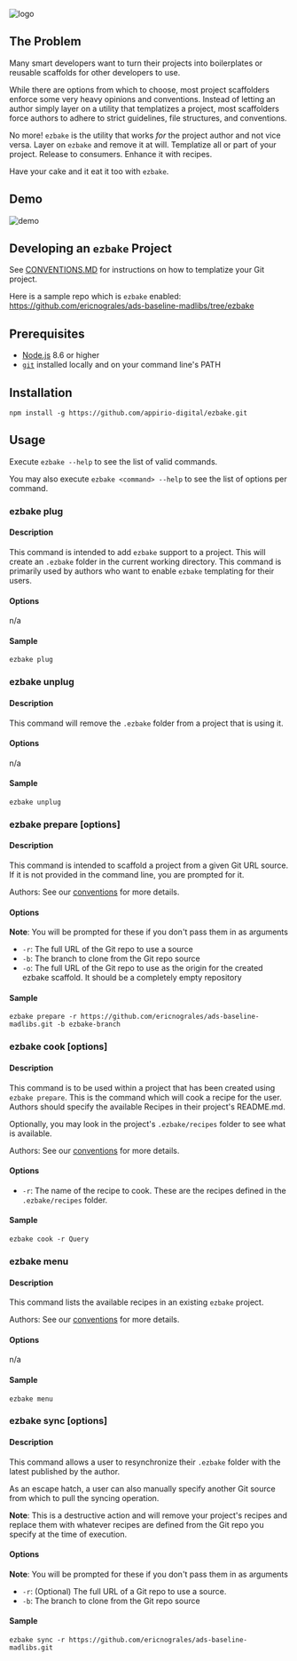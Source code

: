 ![logo](https://github.com/appirio-digital/ezbake/blob/master/ezbake-logo.png)

## The Problem

Many smart developers want to turn their projects into boilerplates or reusable scaffolds for other developers to use.  

While there are options from which to choose, most project scaffolders enforce some very heavy opinions and conventions. Instead of letting an author simply layer on a utility that templatizes a project, most scaffolders force authors to adhere to strict guidelines, file structures, and conventions.

No more! `ezbake` is the utility that works _for_ the project author and not vice versa. Layer on `ezbake` and remove it at will.  Templatize all or part of your project.  Release to consumers.  Enhance it with recipes.

Have your cake and it eat it too with `ezbake`.

## Demo

![demo](https://github.com/appirio-digital/ezbake/blob/master/ezbake-demo.gif)

## Developing an `ezbake` Project

See [CONVENTIONS.MD](https://github.com/appirio-digital/ezbake/blob/master/CONVENTIONS.md) for instructions on how to templatize your Git project.

Here is a sample repo which is `ezbake` enabled: https://github.com/ericnograles/ads-baseline-madlibs/tree/ezbake

## Prerequisites

* [Node.js](https://nodejs.org) 8.6 or higher
* [`git`](https://git-scm.com/) installed locally and on your command line's PATH

## Installation

`npm install -g https://github.com/appirio-digital/ezbake.git`

## Usage

Execute `ezbake --help` to see the list of valid commands.

You may also execute `ezbake <command> --help` to see the list of options per command.

### ezbake plug

#### Description

This command is intended to add `ezbake` support to a project. This will create an `.ezbake` folder in the current working directory.  This command is primarily used by authors who want to enable `ezbake` templating for their users.

#### Options

n/a

#### Sample

`ezbake plug`

### ezbake unplug

#### Description

This command will remove the `.ezbake` folder from a project that is using it.

#### Options

n/a

#### Sample

`ezbake unplug`

### ezbake prepare [options]

#### Description

This command is intended to scaffold a project from a given Git URL source.  If it is not provided in the command line, you are prompted for it.

Authors: See our [conventions](https://github.com/appirio-digital/ezbake/blob/master/CONVENTIONS.md) for more details.

#### Options

**Note**: You will be prompted for these if you don't pass them in as arguments

* `-r`: The full URL of the Git repo to use a source
* `-b`: The branch to clone from the Git repo source
* `-o`: The full URL of the Git repo to use as the origin for the created ezbake scaffold. It should be a completely empty repository

#### Sample

`ezbake prepare -r https://github.com/ericnograles/ads-baseline-madlibs.git -b ezbake-branch`

### ezbake cook [options]

#### Description

This command is to be used within a project that has been created using `ezbake prepare`.  This is the command which will cook a recipe for the user.  Authors should specify the available Recipes in their project's README.md.

Optionally, you may look in the project's `.ezbake/recipes` folder to see what is available.

Authors: See our [conventions](https://github.com/appirio-digital/ezbake/blob/master/CONVENTIONS.md) for more details.

#### Options

* `-r`: The name of the recipe to cook. These are the recipes defined in the `.ezbake/recipes` folder.

#### Sample

`ezbake cook -r Query`

### ezbake menu

#### Description

This command lists the available recipes in an existing `ezbake` project.

Authors: See our [conventions](https://github.com/appirio-digital/ezbake/blob/master/CONVENTIONS.md) for more details.

#### Options

n/a

#### Sample

`ezbake menu`

### ezbake sync [options]

#### Description

This command allows a user to resynchronize their `.ezbake` folder with the latest published by the author.

As an escape hatch, a user can also manually specify another Git source from which to pull the syncing operation.

**Note**: This is a destructive action and will remove your project's recipes and replace them with whatever recipes are defined from the Git repo you specify at the time of execution.

#### Options

**Note**: You will be prompted for these if you don't pass them in as arguments

* `-r`: (Optional) The full URL of a Git repo to use a source.
* `-b`: The branch to clone from the Git repo source

#### Sample

`ezbake sync -r https://github.com/ericnograles/ads-baseline-madlibs.git`
